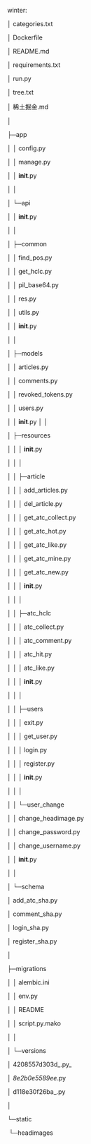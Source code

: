 winter:

│  categories.txt

│  Dockerfile

│  README.md

│  requirements.txt

│  run.py

│  tree.txt

│  稀土掘金.md

│  

├─app

│  │  config.py

│  │  manage.py

│  │  __init__.py

│  │  

│  └─api

│      │  __init__.py

│      │  

│      ├─common

│      │      find_pos.py

│      │      get_hclc.py

│      │      pil_base64.py

│      │      res.py

│      │      utils.py

│      │      __init__.py

│      │      

│      ├─models

│      │      articles.py

│      │      comments.py

│      │      revoked_tokens.py

│      │      users.py

│      │      __init__.py
│      │      

│      ├─resources

│      │  │  __init__.py

│      │  │  

│      │  ├─article

│      │  │      add_articles.py

│      │  │      del_article.py

│      │  │      get_atc_collect.py

│      │  │      get_atc_hot.py

│      │  │      get_atc_like.py

│      │  │      get_atc_mine.py

│      │  │      get_atc_new.py

│      │  │      __init__.py

│      │  │      

│      │  ├─atc_hclc

│      │  │      atc_collect.py

│      │  │      atc_comment.py

│      │  │      atc_hit.py

│      │  │      atc_like.py

│      │  │      __init__.py

│      │  │      

│      │  ├─users

│      │  │      exit.py

│      │  │      get_user.py

│      │  │      login.py

│      │  │      register.py

│      │  │      __init__.py

│      │  │      

│      │  └─user_change

│      │          change_headimage.py

│      │          change_password.py

│      │          change_username.py

│      │          __init__.py

│      │          

│      └─schema

│              add_atc_sha.py

│              comment_sha.py

│              login_sha.py

│              register_sha.py

│              

├─migrations

│  │  alembic.ini

│  │  env.py

│  │  README

│  │  script.py.mako

│  │  

│  └─versions

│          4208557d303d_.py_

_│          8e2b0e5589ee_.py

│          d118e30f26ba_.py

│          

└─static

​    └─headimages
